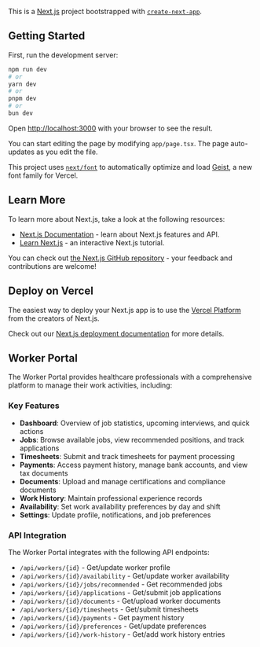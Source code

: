 This is a [Next.js](https://nextjs.org) project bootstrapped with [`create-next-app`](https://nextjs.org/docs/app/api-reference/cli/create-next-app).

## Getting Started

First, run the development server:

```bash
npm run dev
# or
yarn dev
# or
pnpm dev
# or
bun dev
```

Open [http://localhost:3000](http://localhost:3000) with your browser to see the result.

You can start editing the page by modifying `app/page.tsx`. The page auto-updates as you edit the file.

This project uses [`next/font`](https://nextjs.org/docs/app/building-your-application/optimizing/fonts) to automatically optimize and load [Geist](https://vercel.com/font), a new font family for Vercel.

## Learn More

To learn more about Next.js, take a look at the following resources:

- [Next.js Documentation](https://nextjs.org/docs) - learn about Next.js features and API.
- [Learn Next.js](https://nextjs.org/learn) - an interactive Next.js tutorial.

You can check out [the Next.js GitHub repository](https://github.com/vercel/next.js) - your feedback and contributions are welcome!

## Deploy on Vercel

The easiest way to deploy your Next.js app is to use the [Vercel Platform](https://vercel.com/new?utm_medium=default-template&filter=next.js&utm_source=create-next-app&utm_campaign=create-next-app-readme) from the creators of Next.js.

Check out our [Next.js deployment documentation](https://nextjs.org/docs/app/building-your-application/deploying) for more details.

## Worker Portal

The Worker Portal provides healthcare professionals with a comprehensive platform to manage their work activities, including:

### Key Features

- **Dashboard**: Overview of job statistics, upcoming interviews, and quick actions
- **Jobs**: Browse available jobs, view recommended positions, and track applications
- **Timesheets**: Submit and track timesheets for payment processing
- **Payments**: Access payment history, manage bank accounts, and view tax documents
- **Documents**: Upload and manage certifications and compliance documents
- **Work History**: Maintain professional experience records
- **Availability**: Set work availability preferences by day and shift
- **Settings**: Update profile, notifications, and job preferences

### API Integration

The Worker Portal integrates with the following API endpoints:

- `/api/workers/{id}` - Get/update worker profile
- `/api/workers/{id}/availability` - Get/update worker availability
- `/api/workers/{id}/jobs/recommended` - Get recommended jobs
- `/api/workers/{id}/applications` - Get/submit job applications
- `/api/workers/{id}/documents` - Get/upload worker documents
- `/api/workers/{id}/timesheets` - Get/submit timesheets
- `/api/workers/{id}/payments` - Get payment history
- `/api/workers/{id}/preferences` - Get/update preferences
- `/api/workers/{id}/work-history` - Get/add work history entries
